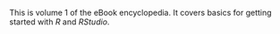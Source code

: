 This is volume 1 of the eBook encyclopedia.  It covers basics for getting started with $R$ and $R Studio$.